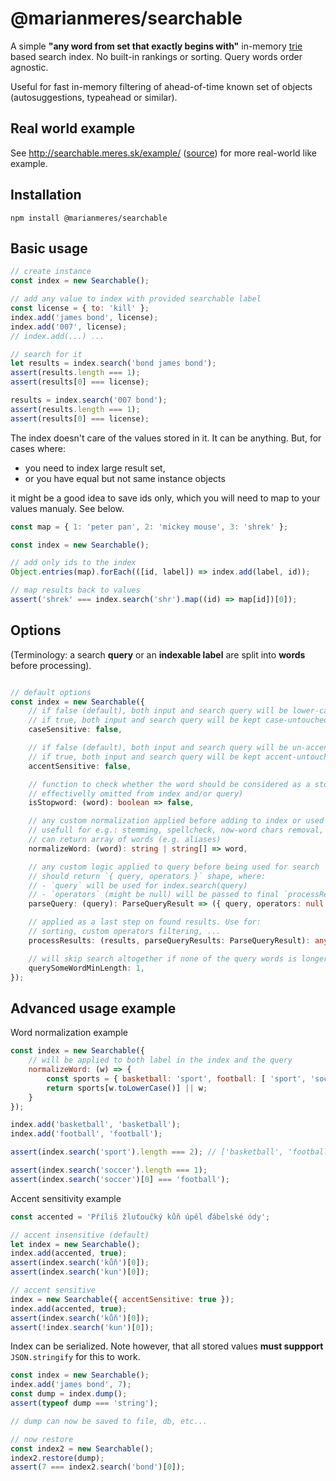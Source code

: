 # @marianmeres/searchable

A simple **"any word from set that exactly begins with"**
in-memory [trie](https://en.wikipedia.org/wiki/Trie) based search index.
No built-in rankings or sorting. Query words order agnostic.

Useful for fast in-memory filtering of ahead-of-time known set of objects
(autosuggestions, typeahead or similar).

## Real world example
See http://searchable.meres.sk/example/ ([source](./example/)) for more real-world
like example.

## Installation
```shell
npm install @marianmeres/searchable
```

## Basic usage
```javascript
// create instance
const index = new Searchable();

// add any value to index with provided searchable label
const license = { to: 'kill' };
index.add('james bond', license);
index.add('007', license);
// index.add(...) ...

// search for it
let results = index.search('bond james bond');
assert(results.length === 1);
assert(results[0] === license);

results = index.search('007 bond');
assert(results.length === 1);
assert(results[0] === license);
```

The index doesn't care of the values stored in it. It can be anything. But, for cases where:

- you need to index large result set,
- or you have equal but not same instance objects

it might be a good idea to save ids only, which you will need to map to your values manualy.
See below.

```javascript
const map = { 1: 'peter pan', 2: 'mickey mouse', 3: 'shrek' };

const index = new Searchable();

// add only ids to the index
Object.entries(map).forEach(([id, label]) => index.add(label, id));

// map results back to values
assert('shrek' === index.search('shr').map((id) => map[id])[0]);
```

## Options

(Terminology: a search **query** or an **indexable label** are split into **words**
before processing).

```typescript

// default options
const index = new Searchable({
    // if false (default), both input and search query will be lower-cased
    // if true, both input and search query will be kept case-untouched
    caseSensitive: false,

    // if false (default), both input and search query will be un-accented
    // if true, both input and search query will be kept accent-untouched
    accentSensitive: false,

    // function to check whether the word should be considered as a stopword (and so
    // effectivelly omitted from index and/or query)
    isStopword: (word): boolean => false,

    // any custom normalization applied before adding to index or used for query
    // usefull for e.g.: stemming, spellcheck, now-word chars removal, custom conversion...
	// can return array of words (e.g. aliases)
    normalizeWord: (word): string | string[] => word,

    // any custom logic applied to query before being used for search
    // should return `{ query, operators }` shape, where:
    // - `query` will be used for index.search(query)
    // - `operators` (might be null) will be passed to final `processResults` filtering
    parseQuery: (query): ParseQueryResult => ({ query, operators: null }),

    // applied as a last step on found results. Use for:
    // sorting, custom operators filtering, ...
    processResults: (results, parseQueryResults: ParseQueryResult): any[] => results,

    // will skip search altogether if none of the query words is longer than this limit
    querySomeWordMinLength: 1,
});

```

## Advanced usage example

Word normalization example

```javascript
const index = new Searchable({
    // will be applied to both label in the index and the query
    normalizeWord: (w) => {
        const sports = { basketball: 'sport', football: [ 'sport', 'soccer' ] };
		return sports[w.toLowerCase()] || w;
    }
});

index.add('basketball', 'basketball');
index.add('football', 'football');

assert(index.search('sport').length === 2); // ['basketball', 'football']

assert(index.search('soccer').length === 1);
assert(index.search('soccer')[0] === 'football');
```

Accent sensitivity example

```javascript
const accented = 'Příliš žluťoučký kůň úpěl ďábelské ódy';

// accent insensitive (default)
let index = new Searchable();
index.add(accented, true);
assert(index.search('kůň')[0]);
assert(index.search('kun')[0]);

// accent sensitive
index = new Searchable({ accentSensitive: true });
index.add(accented, true);
assert(index.search('kůň')[0]);
assert(!index.search('kun')[0]);
```

Index can be serialized. Note however, that all stored values **must suppport**
`JSON.stringify` for this to work.

```javascript
const index = new Searchable();
index.add('james bond', 7);
const dump = index.dump();
assert(typeof dump === 'string');

// dump can now be saved to file, db, etc...

// now restore
const index2 = new Searchable();
index2.restore(dump);
assert(7 === index2.search('bond')[0]);
```
